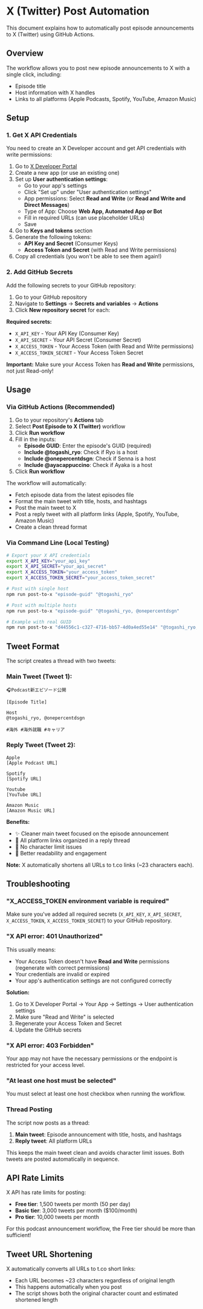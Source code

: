 # X (Twitter) Post Automation

This document explains how to automatically post episode announcements to X (Twitter) using GitHub Actions.

## Overview

The workflow allows you to post new episode announcements to X with a single click, including:

- Episode title
- Host information with X handles
- Links to all platforms (Apple Podcasts, Spotify, YouTube, Amazon Music)

## Setup

### 1. Get X API Credentials

You need to create an X Developer account and get API credentials with write permissions:

1. Go to [X Developer Portal](https://developer.twitter.com/en/portal/dashboard)
2. Create a new app (or use an existing one)
3. Set up **User authentication settings**:
   - Go to your app's settings
   - Click "Set up" under "User authentication settings"
   - App permissions: Select **Read and Write** (or **Read and Write and Direct Messages**)
   - Type of App: Choose **Web App, Automated App or Bot**
   - Fill in required URLs (can use placeholder URLs)
   - Save
4. Go to **Keys and tokens** section
5. Generate the following tokens:
   - **API Key and Secret** (Consumer Keys)
   - **Access Token and Secret** (with Read and Write permissions)
6. Copy all credentials (you won't be able to see them again!)

### 2. Add GitHub Secrets

Add the following secrets to your GitHub repository:

1. Go to your GitHub repository
2. Navigate to **Settings** → **Secrets and variables** → **Actions**
3. Click **New repository secret** for each:

**Required secrets:**

- `X_API_KEY` - Your API Key (Consumer Key)
- `X_API_SECRET` - Your API Secret (Consumer Secret)
- `X_ACCESS_TOKEN` - Your Access Token (with Read and Write permissions)
- `X_ACCESS_TOKEN_SECRET` - Your Access Token Secret

**Important:** Make sure your Access Token has **Read and Write** permissions, not just Read-only!

## Usage

### Via GitHub Actions (Recommended)

1. Go to your repository's **Actions** tab
2. Select **Post Episode to X (Twitter)** workflow
3. Click **Run workflow**
4. Fill in the inputs:
   - **Episode GUID**: Enter the episode's GUID (required)
   - **Include @togashi_ryo**: Check if Ryo is a host
   - **Include @onepercentdsgn**: Check if Senna is a host
   - **Include @ayacappuccino**: Check if Ayaka is a host
5. Click **Run workflow**

The workflow will automatically:

- Fetch episode data from the latest episodes file
- Format the main tweet with title, hosts, and hashtags
- Post the main tweet to X
- Post a reply tweet with all platform links (Apple, Spotify, YouTube, Amazon Music)
- Create a clean thread format

### Via Command Line (Local Testing)

```bash
# Export your X API credentials
export X_API_KEY="your_api_key"
export X_API_SECRET="your_api_secret"
export X_ACCESS_TOKEN="your_access_token"
export X_ACCESS_TOKEN_SECRET="your_access_token_secret"

# Post with single host
npm run post-to-x "episode-guid" "@togashi_ryo"

# Post with multiple hosts
npm run post-to-x "episode-guid" "@togashi_ryo, @onepercentdsgn"

# Example with real GUID
npm run post-to-x "d44556c1-c327-4716-bb57-4d0a4ed55e14" "@togashi_ryo, @onepercentdsgn"
```

## Tweet Format

The script creates a thread with two tweets:

### Main Tweet (Tweet 1):

```
🎧Podcast新エピソード公開

[Episode Title]

Host
@togashi_ryo, @onepercentdsgn

#海外 #海外就職 #キャリア
```

### Reply Tweet (Tweet 2):

```
Apple
[Apple Podcast URL]

Spotify
[Spotify URL]

Youtube
[YouTube URL]

Amazon Music
[Amazon Music URL]
```

**Benefits:**

- ✨ Cleaner main tweet focused on the episode announcement
- 🔗 All platform links organized in a reply thread
- 📏 No character limit issues
- 👀 Better readability and engagement

**Note:** X automatically shortens all URLs to t.co links (~23 characters each).

## Troubleshooting

### "X_ACCESS_TOKEN environment variable is required"

Make sure you've added all required secrets (`X_API_KEY`, `X_API_SECRET`, `X_ACCESS_TOKEN`, `X_ACCESS_TOKEN_SECRET`) to your GitHub repository.

### "X API error: 401 Unauthorized"

This usually means:

- Your Access Token doesn't have **Read and Write** permissions (regenerate with correct permissions)
- Your credentials are invalid or expired
- Your app's authentication settings are not configured correctly

**Solution:**

1. Go to X Developer Portal → Your App → Settings → User authentication settings
2. Make sure "Read and Write" is selected
3. Regenerate your Access Token and Secret
4. Update the GitHub secrets

### "X API error: 403 Forbidden"

Your app may not have the necessary permissions or the endpoint is restricted for your access level.

### "At least one host must be selected"

You must select at least one host checkbox when running the workflow.

### Thread Posting

The script now posts as a thread:

1. **Main tweet**: Episode announcement with title, hosts, and hashtags
2. **Reply tweet**: All platform URLs

This keeps the main tweet clean and avoids character limit issues. Both tweets are posted automatically in sequence.

## API Rate Limits

X API has rate limits for posting:

- **Free tier**: 1,500 tweets per month (50 per day)
- **Basic tier**: 3,000 tweets per month ($100/month)
- **Pro tier**: 10,000 tweets per month

For this podcast announcement workflow, the Free tier should be more than sufficient!

## Tweet URL Shortening

X automatically converts all URLs to t.co short links:

- Each URL becomes ~23 characters regardless of original length
- This happens automatically when you post
- The script shows both the original character count and estimated shortened length
